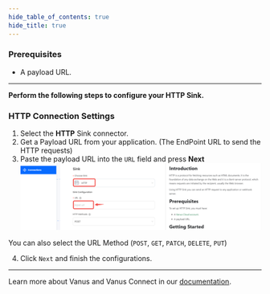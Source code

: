 ```yaml
--- 
hide_table_of_contents: true
hide_title: true
---
```


### Prerequisites

- A payload URL.

---

**Perform the following steps to configure your HTTP Sink.** 


### HTTP Connection Settings

1. Select the **HTTP** Sink connector.
2. Get a Payload URL from your application. (The EndPoint URL to send the HTTP requests)
3. Paste the payload URL into the `URL` field and press **Next**
![](images/http.png)

You can also select the URL Method (`POST`, `GET`, `PATCH`, `DELETE`, `PUT`)

4. Click `Next` and finish the configurations.

---

Learn more about Vanus and Vanus Connect in our [documentation](https://docs.vanus.ai).
